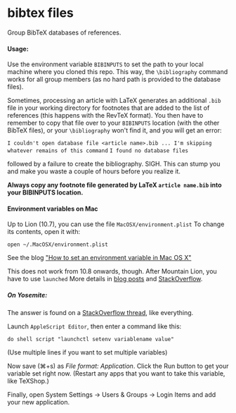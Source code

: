 # bibtex files

Group BibTeX databases of references.

#### Usage:

Use the environment variable `BIBINPUTS` to set the path to your local machine where you cloned this repo. This way, the `\bibliography` command works for all group members (as no hard path is provided to the database files).

Sometimes, processing an article with LaTeX generates an additional `.bib` file in your working directory for footnotes that are added to the list of references (this happens with the RevTeX format). You then have to remember to copy that file over to your `BIBINPUTS` location (with the other BibTeX files), or your `\bibliography` won't find it, and you will get an error:

`I couldn't open database file <article name>.bib ... I'm skipping whatever remains of this command`
`I found no database files`

followed by a failure to create the bibliography. SIGH. This can stump you and make you waste a couple of hours before you realize it.

**Always copy any footnote file generated by LaTeX `article name.bib` into your BIBINPUTS location.**

#### Environment variables on Mac

Up to Lion (10.7), you can use the file `MacOSX/environment.plist`
To change its contents, open it with: 

`open ~/.MacOSX/environment.plist`

See the blog ["How to set an environment variable in Mac OS X"](http://www.dowdandassociates.com/blog/content/howto-set-an-environment-variable-in-mac-os-x-home-slash-dot-macosx-slash-environment-dot-plist/)

This does not work from 10.8 onwards, though. After Mountain Lion, you have to use `launched`
More details in [blog posts](http://www.dowdandassociates.com/blog/content/howto-set-an-environment-variable-in-mac-os-x-launchd-plist/) and [StackOverflow](http://stackoverflow.com/questions/135688/setting-environment-variables-in-os-x/3756686#3756686).

##### On Yosemite:
The answer is found on a [StackOverflow thread](http://stackoverflow.com/questions/25385934/setting-environment-variables-via-launchd-conf-no-longer-works-in-os-x-yosemite), like everything.

Launch `AppleScript Editor`, then enter a command like this:

`do shell script "launchctl setenv variablename value"`

(Use multiple lines if you want to set multiple variables)

Now save (⌘+s) as *File format: Application*. Click the Run button to get your variable set right now. (Restart any apps that you want to take this variable, like TeXShop.)

Finally, open System Settings → Users & Groups → Login Items and add your new application.
